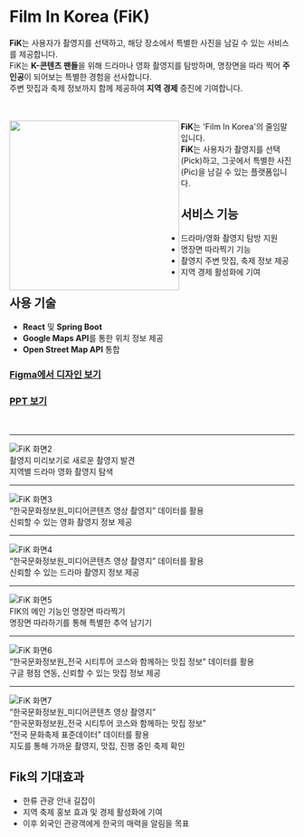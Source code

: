 # Film In Korea (FiK)

**FiK**는 사용자가 촬영지를 선택하고, 해당 장소에서 특별한 사진을 남길 수 있는 서비스를 제공합니다.  
FiK는 **K-콘텐츠 팬들**을 위해 드라마나 영화 촬영지를 탐방하며, 명장면을 따라 찍어 **주인공**이 되어보는 특별한 경험을 선사합니다.  
주변 맛집과 축제 정보까지 함께 제공하여 **지역 경제** 증진에 기여합니다.  
<br>
<br>

<img src="https://github.com/user-attachments/assets/50554b93-8942-4311-8275-0a564f438353" align="left" width="300" />

**FiK**는 'Film In Korea'의 줄임말입니다.  
**FiK**는 사용자가 촬영지를 선택(Pick)하고, 그곳에서 특별한 사진(Pic)을 남길 수 있는 플랫폼입니다.

## 서비스 기능
- 드라마/영화 촬영지 탐방 지원
- 명장면 따라찍기 기능
- 촬영지 주변 맛집, 축제 정보 제공
- 지역 경제 활성화에 기여

## 사용 기술
- **React** 및 **Spring Boot**
- **Google Maps API**를 통한 위치 정보 제공
- **Open Street Map API** 통합

### [Figma에서 디자인 보기](https://www.figma.com/design/iWB7Vsyw31dtXfEzJ2lgtf/Tourisum--Traveling-Website-Landing-Page-(Community)?node-id=0-1&t=LnstbcAE90Ek68QK-1)  
### [PPT 보기](https://www.canva.com/design/DAGSa6qMh08/Eq4iolPHyof-ODM4-EB00g/view?utm_content=DAGSa6qMh08&utm_campaign=designshare&utm_medium=link&utm_source=editor)

<br>

---

![FiK 화면2](https://github.com/user-attachments/assets/dee97da7-7c5c-4f09-b5f4-25cca9eac115)  
촬영지 미리보기로 새로운 촬영지 발견  
지역별 드라마 영화 촬영지 탐색

---

![FiK 화면3](https://github.com/user-attachments/assets/75bc1903-8a8d-498d-bb1b-dcdfc9640211)  
“한국문화정보원_미디어콘텐츠 영상 촬영지” 데이터를 활용  
신뢰할 수 있는 영화 촬영지 정보 제공

---

![FiK 화면4](https://github.com/user-attachments/assets/d21eedb4-a774-4e7c-a849-1b6de2cc3544)  
“한국문화정보원_미디어콘텐츠 영상 촬영지” 데이터를 활용  
신뢰할 수 있는 드라마 촬영지 정보 제공

---

![FiK 화면5](https://github.com/user-attachments/assets/c0f28798-c108-40ed-8738-bbb9e76bcfc3)  
FIK의 메인 기능인 명장면 따라찍기  
명장면 따라하기를 통해 특별한 추억 남기기

---

![FiK 화면6](https://github.com/user-attachments/assets/a613a8c1-e504-4eb9-8ed4-a32164b4c16b)  
“한국문화정보원_전국 시티투어 코스와 함께하는 맛집 정보” 데이터를 활용  
구글 평점 연동, 신뢰할 수 있는 맛집 정보 제공

---

![FiK 화면7](https://github.com/user-attachments/assets/b2590699-5f85-45f0-8fe9-da7bc734847f)  
“한국문화정보원_미디어콘텐츠 영상 촬영지”  
“한국문화정보원_전국 시티투어 코스와 함께하는 맛집 정보”  
“전국 문화축제 표준데이터” 데이터를 활용  
지도를 통해 가까운 촬영지, 맛집, 진행 중인 축제 확인


## Fik의 기대효과
- 한류 관광 안내 길잡이
- 지역 축제 홍보 효과 및 경제 활성화에 기여
- 이후 외국인 관광객에게 한국의 매력을 알림을 목표

